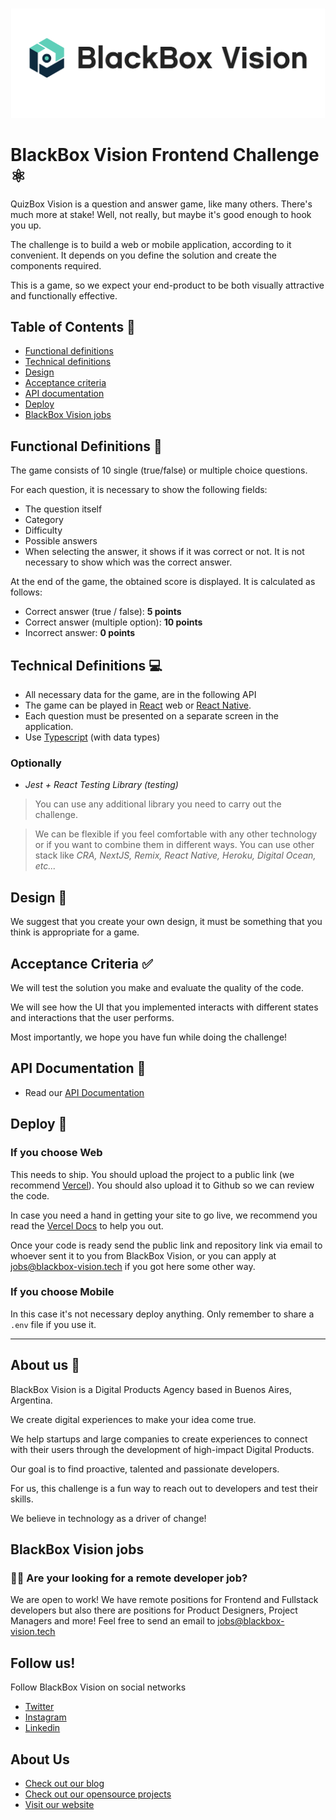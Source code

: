 ![BlackBox Vision Frontend Challenge](assets/bbv-logo.png)

# BlackBox Vision Frontend Challenge ⚛️

QuizBox Vision is a question and answer game, like many others. There's much more at stake! Well, not really, but maybe it's good enough to hook you up.

The challenge is to build a web or mobile application, according to it convenient.
It depends on you define the solution and create the components required.

This is a game, so we expect your end-product to be both visually attractive and functionally effective.

## Table of Contents 🔎

- [Functional definitions](#functional-definitions)
- [Technical definitions](#technical-definitions)
- [Design](#design)
- [Acceptance criteria](#acceptance-criteria)
- [API documentation](#api-documentation)
- [Deploy](#deploy)
- [BlackBox Vision jobs](#bbv-careers-opportunities)

## Functional Definitions 📝

The game consists of 10 single (true/false) or multiple choice questions.

For each question, it is necessary to show the following fields:

- The question itself
- Category
- Difficulty
- Possible answers
- When selecting the answer, it shows if it was correct or not. It is not necessary to show which was the correct answer.

At the end of the game, the obtained score is displayed. It is calculated as follows:

- Correct answer (true / false): **5 points**
- Correct answer (multiple option): **10 points**
- Incorrect answer: **0 points**

## Technical Definitions 💻

- All necessary data for the game, are in the following API
- The game can be played in [React](https://reactjs.org/) web or [React Native](https://reactnative.dev/).
- Each question must be presented on a separate screen in the application.
- Use [Typescript](https://www.typescriptlang.org/) (with data types)

### Optionally

- _Jest + React Testing Library (testing)_

> You can use any additional library you need to carry out the challenge.

> We can be flexible if you feel comfortable with any other technology or if you want to combine them in different ways. You can use other stack like _CRA, NextJS, Remix, React Native, Heroku, Digital Ocean, etc..._

## Design 🎨

We suggest that you create your own design, it must be something that you think is appropriate for a game.


## Acceptance Criteria ✅

We will test the solution you make and evaluate the quality of the code.

We will see how the UI that you implemented interacts with different states and interactions that the user performs.

Most importantly, we hope you have fun while doing the challenge!

## API Documentation 📖

- Read our [API Documentation](https://opentdb.com/)

## Deploy 🚀

### If you choose Web
This needs to ship. You should upload the project to a public link (we recommend [Vercel](https://vercel.com/)). You should also upload it to Github so we can review the code.

In case you need a hand in getting your site to go live, we recommend you read the [Vercel Docs](https://vercel.com/docs/concepts/deployments/overview) to help you out.

Once your code is ready send the public link and repository link via email to whoever sent it to you from BlackBox Vision, or you can apply at [jobs@blackbox-vision.tech](mailto:jobs@blackbox-vision.tech) if you got here some other way.

### If you choose Mobile
In this case it's not necessary deploy anything. Only remember to share a `.env` file if you use it.

---

## About us 👥

BlackBox Vision is a Digital Products Agency based in Buenos Aires, Argentina.

We create digital experiences to make your idea come true.

We help startups and large companies to create experiences to connect with their users through the development of high-impact Digital Products.

Our goal is to find proactive, talented and passionate developers.

For us, this challenge is a fun way to reach out to developers and test their skills.

We believe in technology as a driver of change!

## BlackBox Vision jobs 

### 👩‍💻 Are your looking for a remote developer job?

We are open to work! We have remote positions for Frontend and Fullstack developers but also there are positions for Product Designers, Project Managers and more! Feel free to send an email to [jobs@blackbox-vision.tech](mailto:jobs@blackbox-vision.tech)

## Follow us!

Follow BlackBox Vision on social networks

- [Twitter](https://twitter.com/blackbox_vision)
- [Instagram](https://www.instagram.com/blackbox_vision/)
- [Linkedin](https://www.linkedin.com/company/blackbox-vision)

## About Us
- [Check out our blog](https://blog.blackbox-vision.tech/)
- [Check out our opensource projects](https://github.com/BlackBoxVision)
- [Visit our website](https://www.blackbox-vision.tech/)
